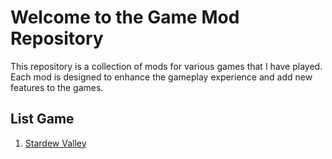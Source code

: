 # Welcome to the Game Mod Repository

This repository is a collection of mods for various games that I have played. Each mod is designed to enhance the gameplay experience and add new features to the games.

## List Game

1. [Stardew Valley](./game/stardew-valley.md)
